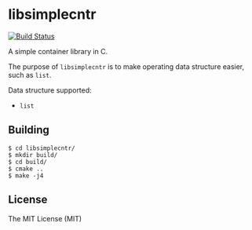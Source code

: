 # libsimplecntr
[![Build Status](https://travis-ci.org/jonas-fan/libsimplecntr.svg?branch=master)](https://travis-ci.org/jonas-fan/libsimplecntr)

A simple container library in C.

The purpose of `libsimplecntr` is to make operating data structure easier, such as `list`.

Data structure supported:

- `list`

## Building

```
$ cd libsimplecntr/
$ mkdir build/
$ cd build/
$ cmake ..
$ make -j4
```

## License

The MIT License (MIT)